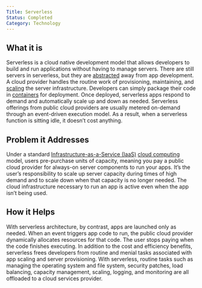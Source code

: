 ```yaml
---
Title: Serverless
Status: Completed
Category: Technology
---
```


## What it is
Serverless is a cloud native development model that allows developers to build and run applications without having to manage servers. There are still servers in serverless, but they are [abstracted](https://github.com/cncf/glossary/blob/main/definitions/abstraction.md) away from app development. A cloud provider handles the routine work of provisioning, maintaining, and [scaling](https://github.com/cncf/glossary/blob/main/definitions/scalability.md) the server infrastructure. Developers can simply package their code in [containers](https://github.com/cncf/glossary/blob/main/definitions/container.md) for deployment. Once deployed, serverless apps respond to demand and automatically scale up and down as needed. Serverless offerings from public cloud providers are usually metered on-demand through an event-driven execution model. As a result, when a serverless function is sitting idle, it doesn’t cost anything.

## Problem it Addresses
Under a standard [Infrastructure-as-a-Service (IaaS)](https://github.com/cncf/glossary/blob/main/definitions/infrastructure_as_a_service.md) [cloud computing](https://github.com/cncf/glossary/blob/main/definitions/cloud_computing.md) model, users pre-purchase units of capacity, meaning you pay a public cloud provider for always-on server components to run your apps. It’s the user’s responsibility to scale up server capacity during times of high demand and to scale down when that capacity is no longer needed. The cloud infrastructure necessary to run an app is active even when the app isn’t being used.

## How it Helps
With serverless architecture, by contrast, apps are launched only as needed. When an event triggers app code to run, the public cloud provider dynamically allocates resources for that code. The user stops paying when the code finishes executing. In addition to the cost and efficiency benefits, serverless frees developers from routine and menial tasks associated with app scaling and server provisioning. With serverless, routine tasks such as managing the operating system and file system, security patches, load balancing, capacity management, scaling, logging, and monitoring are all offloaded to a cloud services provider.
